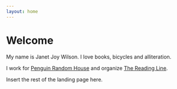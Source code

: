 ```yaml
---
layout: home
---
```

# Welcome

My name is Janet Joy Wilson. I love books, bicycles and alliteration.

I work for [Penguin Random House](http://penguinrandomhouse.ca/) and organize [The Reading Line](http://www.thereadingline.ca/).

Insert the rest of the landing page here. 
